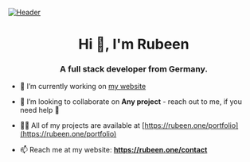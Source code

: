 [![Header](https://rubeen.one/_next/image?url=%2Fassets%2Fimages%2Frubeen.png&w=3840&q=75)](https://rubeen.one)

<h1 align="center">Hi 👋, I'm Rubeen</h1>
<h3 align="center">A full stack developer from Germany.</h3>

- 🔭 I’m currently working on [my website](https://github.com/rubenvitt/personal-website)

- 👯 I’m looking to collaborate on **Any project** - reach out to me, if you need help 🚀

- 👨‍💻 All of my projects are available at [https://rubeen.one/portfolio](https://rubeen.one/portfolio)

- 📫 Reach me at my website: **https://rubeen.one/contact**

<!--
**rubenvitt/rubenvitt** is a ✨ _special_ ✨ repository because its `README.md` (this file) appears on your GitHub profile.

Here are some ideas to get you started:

- 🔭 I’m currently working on ...
- 🌱 I’m currently learning ...
- 👯 I’m looking to collaborate on ...
- 🤔 I’m looking for help with ...
- 💬 Ask me about ...
- 📫 How to reach me: ...
- 😄 Pronouns: ...
- ⚡ Fun fact: ...
-->

